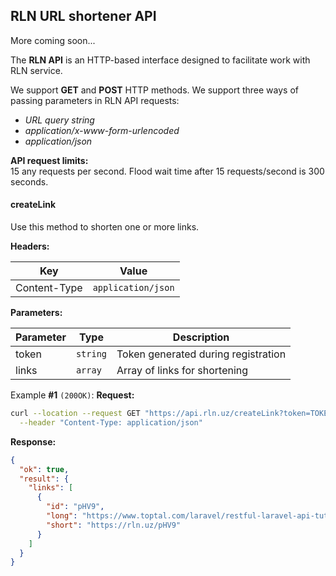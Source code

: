## RLN URL shortener API

More coming soon...

The **RLN API** is an HTTP-based interface designed to facilitate work with RLN service.  

We support **GET** and **POST** HTTP methods. We support three ways of passing parameters in RLN API requests:  

* _URL query string_
* _application/x-www-form-urlencoded_
* _application/json_


**API request limits:**  
15 any requests per second. Flood wait time after 15 requests/second is 300 seconds.

#### createLink

Use this method to shorten one or more links.

**Headers:**

| Key | Value |
| --- | --- |
| Content-Type | `application/json` |


**Parameters:**

| Parameter | Type | Description |
| --- | --- | --- |
| token | `string` | Token generated during registration |
| links | `array` | Array of links for shortening |


Example **#1** `(200OK)`:
__Request:__
```bash
curl --location --request GET "https://api.rln.uz/createLink?token=TOKEN&links=LINKS" \
  --header "Content-Type: application/json"
```
 
__Response:__
```json
{
  "ok": true,
  "result": {
    "links": [
      {
        "id": "pHV9",
        "long": "https://www.toptal.com/laravel/restful-laravel-api-tutorial",
        "short": "https://rln.uz/pHV9"
      }
    ]
  }
}
```